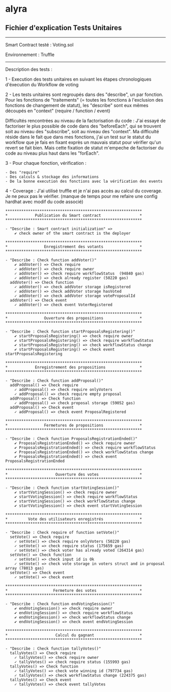 # alyra

## Fichier d'explication Tests Unitaires

---

Smart Contract testé : Voting.sol

Environnement : Truffle

---

Description des tests :

1 - Execution des tests unitaires en suivant les étapes chronologiques d'éxecution du Workflow de voting

2 - Les tests unitaires sont regroupés dans des "describe", un par fonction.
Pour les fonctions de "traitements" (= toutes les fonctions à l'exclusion des fonctions de changement de statut), les "describe" sont eux mêmes découpés en "context" (require / function / event)

Difficultés rencontrées au niveau de la factorisation du code :
J'ai essayé de factoriser le plus possible de code dans des "beforeEach", qui se trouvent soit au niveau des "subscribe", soit au niveau des "context".
Ma difficulté réside dans le fait que dans mes fonctions, j'ai un test sur le statut du workflow que je fais en fixant exprès un mauvais statut pour vérifier qu'un revert se fait bien. Mais cette fixation de statut m'empeche de factoriser du code au niveau plus haut dans les "forEach".

3 - Pour chaque fonction, vérification :

    - Des "require"
    - Des calculs & stockage des informations
    - De la bonne execution des fonctions avec la vérification des events

4 - Coverage :
J'ai utilisé truffle et je n'ai pas accès au calcul du coverage. Je ne peux pas le vérifier.
(manque de temps pour me refaire une config hardhat avec modif du code associé)

    ************************************************************
    *            Publication du Smart contract                 *
    ************************************************************

    - "Describe : Smart contract initialization" =>
        ✔ check owner of the smart contract is the deployer

    ************************************************************
    *                Enregistrement des votants                *
    ************************************************************

    - "Describe : Check function addVoter()"
        ✔ addVoter() => Check require
        ✓ addVoter() => check require owner
        ✓ addVoter() => check require workflowStatus  (94840 gas)
        ✓ addVoter() => check already register (50220 gas)
      addVoter() => Check function
        ✓ addVoter() => check addVoter storage isRegistered
        ✓ addVoter() => check addVoter storage hasVoted
        ✓ addVoter() => check addVoter storage voteProposalId
      addVoter() => Check event
        ✓ addVoter() => check event VoterRegistered

    ************************************************************
    *                Ouverture des propositions                *
    ************************************************************

    - "Describe : Check function startProposalsRegistering()"
        ✔ startProposalsRegistering() => check require owner
        ✔ startProposalsRegistering() => check require workflowStatus
        ✔ startProposalsRegistering() => check workflowStatus change
        ✔ startProposalsRegistering() => check event startProposalsRegistering

    ************************************************************
    *            Enregistrement des propositions               *
    ************************************************************

    - "Describe : Check function addProposal()"
      addProposal() => Check require
        ✓ addProposal() => check require onlyVoters
        ✓ addProposal() => check require empty proposal
      addProposal() => Check function
        ✓ addProposal() => check proposal storage (59052 gas)
      addProposal() => Check event
        ✓ addProposal() => check event ProposalRegistered

    ************************************************************
    *                Fermetures de propositions                *
    ************************************************************

    - "Describe : Check function ProposalsRegistrationEnded()"
        ✔ ProposalsRegistrationEnded() => check require owner
        ✔ ProposalsRegistrationEnded() => check require workflowStatus
        ✔ ProposalsRegistrationEnded() => check workflowStatus change
        ✔ ProposalsRegistrationEnded() => check event ProposalsRegistrationEnded

    ************************************************************
    *                     Ouverture des votes                  *
    ************************************************************

    - "Describe : Check function startVotingSession()"
        ✔ startVotingSession() => check require owner
        ✔ startVotingSession() => check require workflowStatus
        ✔ startVotingSession() => check workflowStatus change
        ✔ startVotingSession() => check event startVotingSession

    ************************************************************
    *         Vote des utilisateurs enregistrés                *
    ************************************************************

    - "Describe : Check require of function setVote()"
      setVote() => Check require
        ✓ setVote() => check require onlyVoters (50220 gas)
        ✓ setVote() => check require status (175659 gas)
        ✓ setVote() => check voter has already voted (264314 gas)
      setVote() => Check function
        ✓ setVote() => check input id is Ok
        ✓ setVote() => check vote storage in voters struct and in proposal array (78013 gas)
      setVote() => Check event
        ✓ setVote() => check event

    ************************************************************
    *                    Fermeture des votes                   *
    ************************************************************

    - "Describe : Check function endVotingSession()"
        ✔ endVotingSession() => check require owner
        ✔ endVotingSession() => check require workflowStatus
        ✔ endVotingSession() => check workflowStatus change
        ✔ endVotingSession() => check event endVotingSession

    ************************************************************
    *                     Calcul du gagnant                    *
    ************************************************************

    - "Describe : Check function tallyVotes()"
      tallyVotes() => Check require
        ✓ tallyVotes() => check require owner
        ✓ tallyVotes() => check require status (155993 gas)
      tallyVotes() => Check function
        ✓ tallyVotes() => check vote winning id (797734 gas)
        ✓ tallyVotes() => check workflowStatus change (224375 gas)
      tallyVotes() => Check event
        ✓ tallyVotes() => check event tallyVotes
